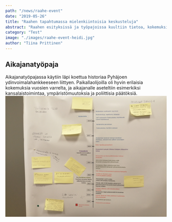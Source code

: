 ```yaml
---
path: "/news/raahe-event"
date: "2019-05-26"
title: "Raahen tapahtumassa mielenkiintoisia keskusteluja"
abstract: "Raahen esityksissä ja työpajoissa kuultiin tietoa, kokemuksia ja katsottiin eteenpäin energiantuotannon tulevaisuuteen."
category: "Test"
image: "./images/raahe-event-heidi.jpg"
author: "Tiina Prittinen"
---
```


## Aikajanatyöpaja 

Aikajanatyöpajassa käytiin läpi koettua historiaa Pyhäjoen ydinvoimalahankkeeseen liittyen. Paikallaolijoilla oli hyvin erilaisia kokemuksia vuosien varrelta, ja aikajanalle aseteltiin esimerkiksi kansalaistoimintaa, ympäristömuutoksia ja poliittisia päätöksiä.
![raahe-event-hanhikivi-timeline](./images/raahe-event-hanhikivi-timeline.jpg)

